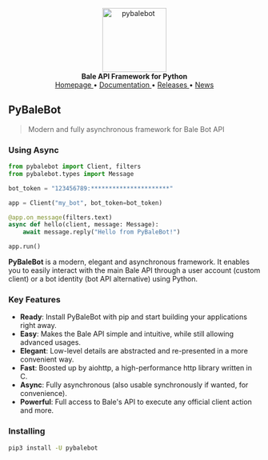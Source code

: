 <p align="center">
    <a href="github.address">
        <img src="https://dev.bale.ai/_next/image?url=%2F_next%2Fstatic%2Fmedia%2Farea7.e362c612.png&w=1080&q=75" alt="pybalebot" width="128">
    </a>
    <br>
    <b>Bale API Framework for Python</b>
    <br>
    <a href="https://github.com/shayanheidari01/pybalebot">
        Homepage
    </a>
    •
    <a href="https://docs.pybalebot.site/">
        Documentation
    </a>
    •
    <a href="https://pypi.org/project/pybalebot/#history">
        Releases
    </a>
    •
    <a href="https://t.me/rubika_library">
        News
    </a>
</p>

## PyBaleBot

> Modern and fully asynchronous framework for Bale Bot API

### Using Async
```python
from pybalebot import Client, filters
from pybalebot.types import Message

bot_token = "123456789:**********************"

app = Client("my_bot", bot_token=bot_token)

@app.on_message(filters.text)
async def hello(client, message: Message):
    await message.reply("Hello from PyBaleBot!")

app.run()
```


**PyBaleBot** is a modern, elegant and asynchronous framework. It enables you to easily interact with the main Bale API through a user account (custom client) or a bot
identity (bot API alternative) using Python.


### Key Features

- **Ready**: Install PyBaleBot with pip and start building your applications right away.
- **Easy**: Makes the Bale API simple and intuitive, while still allowing advanced usages.
- **Elegant**: Low-level details are abstracted and re-presented in a more convenient way.
- **Fast**: Boosted up by aiohttp, a high-performance http library written in C.
- **Async**: Fully asynchronous (also usable synchronously if wanted, for convenience).
- **Powerful**: Full access to Bale's API to execute any official client action and more.

### Installing

``` bash
pip3 install -U pybalebot
```